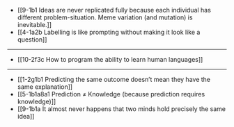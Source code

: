 - [[9-1b1 Ideas are never replicated fully because each individual has different problem-situation. Meme variation (and mutation) is inevitable.]]
- [[4-1a2b Labelling is like prompting without making it look like a question]]
---
- [[10-2f3c How to program the ability to learn human languages]]
---
- [[1-2g1b1 Predicting the same outcome doesn’t mean they have the same explanation]]
- [[5-1b1a8a1 Prediction ≠ Knowledge (because prediction requires knowledge)]]
- [[9-1b1a It almost never happens that two minds hold precisely the same idea]]
